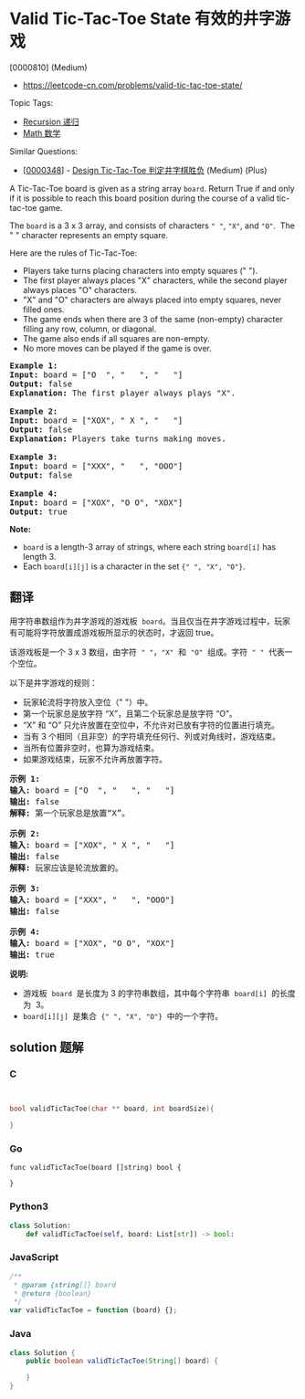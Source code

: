 # Valid Tic-Tac-Toe State 有效的井字游戏

[0000810] (Medium)

- https://leetcode-cn.com/problems/valid-tic-tac-toe-state/

Topic Tags:

- [Recursion 递归](https://leetcode-cn.com/tag/recursion/)
- [Math 数学](https://leetcode-cn.com/tag/math/)

Similar Questions:

- [[0000348](https://leetcode-cn.com/problems/design-tic-tac-toe/)] - [Design Tic-Tac-Toe 判定井字棋胜负](./0000348.design-tic-tac-toe.md) (Medium) (Plus)

A Tic-Tac-Toe board is given as a string array `board`. Return True if and only if it is possible to reach this board position during the course of a valid tic-tac-toe game.

The `board` is a 3 x 3 array, and consists of characters `" "`, `"X"`, and `"O"`.  The " " character represents an empty square.

Here are the rules of Tic-Tac-Toe:

- Players take turns placing characters into empty squares (" ").
- The first player always places "X" characters, while the second player always places "O" characters.
- "X" and "O" characters are always placed into empty squares, never filled ones.
- The game ends when there are 3 of the same (non-empty) character filling any row, column, or diagonal.
- The game also ends if all squares are non-empty.
- No more moves can be played if the game is over.

<pre><strong>Example 1:</strong>
<strong>Input:</strong> board = ["O&nbsp; ", "&nbsp; &nbsp;", "&nbsp; &nbsp;"]
<strong>Output:</strong> false
<strong>Explanation:</strong> The first player always plays "X".

<strong>Example 2:</strong>
<strong>Input:</strong> board = ["XOX", " X ", "   "]
<strong>Output:</strong> false
<strong>Explanation:</strong> Players take turns making moves.

<strong>Example 3:</strong>
<strong>Input:</strong> board = ["XXX", "   ", "OOO"]
<strong>Output:</strong> false

<strong>Example 4:</strong>
<strong>Input:</strong> board = ["XOX", "O O", "XOX"]
<strong>Output:</strong> true
</pre>

**Note:**

- `board` is a length-3 array of strings, where each string `board[i]` has length 3.
- Each `board[i][j]` is a character in the set `{" ", "X", "O"}`.

## 翻译

用字符串数组作为井字游戏的游戏板  `board`。当且仅当在井字游戏过程中，玩家有可能将字符放置成游戏板所显示的状态时，才返回 true。

该游戏板是一个 3 x 3 数组，由字符  `" "`，`"X"`  和  `"O"`  组成。字符  `" "`  代表一个空位。

以下是井字游戏的规则：

- 玩家轮流将字符放入空位（" "）中。
- 第一个玩家总是放字符 “X”，且第二个玩家总是放字符 “O”。
- “X” 和 “O” 只允许放置在空位中，不允许对已放有字符的位置进行填充。
- 当有 3 个相同（且非空）的字符填充任何行、列或对角线时，游戏结束。
- 当所有位置非空时，也算为游戏结束。
- 如果游戏结束，玩家不允许再放置字符。

<pre><strong>示例 1:</strong>
<strong>输入:</strong> board = ["O&nbsp; ", "&nbsp; &nbsp;", "&nbsp; &nbsp;"]
<strong>输出:</strong> false
<strong>解释:</strong> 第一个玩家总是放置“X”。

<strong>示例 2:</strong>
<strong>输入:</strong> board = ["XOX", " X ", "   "]
<strong>输出:</strong> false
<strong>解释:</strong> 玩家应该是轮流放置的。

<strong>示例 3:</strong>
<strong>输入:</strong> board = ["XXX", "   ", "OOO"]
<strong>输出:</strong> false

<strong>示例 4:</strong>
<strong>输入:</strong> board = ["XOX", "O O", "XOX"]
<strong>输出:</strong> true
</pre>

**说明:**

- 游戏板  `board`  是长度为 3 的字符串数组，其中每个字符串  `board[i]`  的长度为  3。
- `board[i][j]`  是集合  `{" ", "X", "O"}`  中的一个字符。

## solution 题解

### C

```c


bool validTicTacToe(char ** board, int boardSize){

}


```

### Go

```golang
func validTicTacToe(board []string) bool {

}
```

### Python3

```python
class Solution:
    def validTicTacToe(self, board: List[str]) -> bool:

```

### JavaScript

```javascript
/**
 * @param {string[]} board
 * @return {boolean}
 */
var validTicTacToe = function (board) {};
```

### Java

```java
class Solution {
    public boolean validTicTacToe(String[] board) {

    }
}
```
